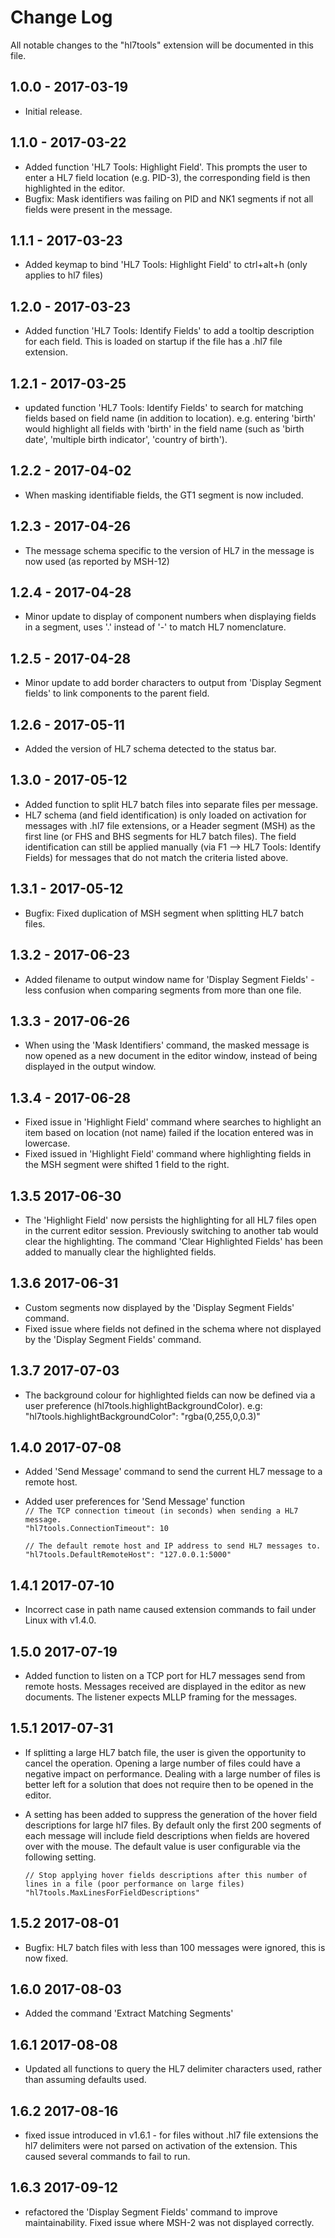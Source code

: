 # Change Log
All notable changes to the "hl7tools" extension will be documented in this file.


## 1.0.0 - 2017-03-19
* Initial release.
## 1.1.0 - 2017-03-22
* Added function 'HL7 Tools: Highlight Field'. This prompts the user to enter a HL7 field location (e.g. PID-3), the corresponding field is then highlighted in the editor.
* Bugfix: Mask identifiers was failing on PID and NK1 segments if not all fields were present in the message.
## 1.1.1 - 2017-03-23
* Added keymap to bind 'HL7 Tools: Highlight Field' to ctrl+alt+h (only applies to hl7 files)
## 1.2.0 - 2017-03-23
* Added function 'HL7 Tools: Identify Fields' to add a tooltip description for each field. This is loaded on startup if the file has a .hl7 file extension.
## 1.2.1 - 2017-03-25
* updated function 'HL7 Tools: Identify Fields' to search for matching fields based on field name (in addition to location). e.g. entering 'birth' would highlight all fields with 'birth' in the field name  (such as 'birth date', 'multiple birth indicator', 'country of birth').
## 1.2.2 - 2017-04-02
* When masking identifiable fields, the GT1 segment is now included.
## 1.2.3 - 2017-04-26
* The message schema specific to the version of HL7 in the message is now used (as reported by MSH-12)
## 1.2.4 - 2017-04-28
* Minor update to display of component numbers when displaying fields in a segment, uses '.' instead of '-' to match HL7 nomenclature.
## 1.2.5 - 2017-04-28
* Minor update to add border characters to output from 'Display Segment fields' to link components to the parent field.
## 1.2.6 - 2017-05-11
* Added the version of HL7 schema detected to the status bar.
## 1.3.0 - 2017-05-12
* Added function to split HL7 batch files into separate files per message.
* HL7 schema (and field identification) is only loaded on activation for messages with .hl7 file extensions, or a Header segment (MSH) as the first line (or FHS and BHS segments for HL7 batch files). The field identification can still be applied manually (via F1 --> HL7 Tools: Identify Fields) for messages that do not match the criteria listed above.
## 1.3.1 - 2017-05-12
* Bugfix: Fixed duplication of MSH segment when splitting HL7 batch files.
## 1.3.2 - 2017-06-23
* Added filename to output window name for 'Display Segment Fields' - less confusion when comparing segments from more than one file. 
## 1.3.3 - 2017-06-26
* When using the 'Mask Identifiers' command, the masked message is now opened as a new document in the editor window, instead of being displayed in the output window.  
## 1.3.4 - 2017-06-28
* Fixed issue in 'Highlight Field' command where searches to highlight an item based on location (not name) failed if the location entered was in lowercase.
* Fixed issued in 'Highlight Field' command where highlighting fields in the MSH segment were shifted 1 field to the right.
## 1.3.5 2017-06-30
* The 'Highlight Field' now persists the highlighting for all HL7 files open in the current editor session. Previously switching to another tab would clear the highlighting. The command 'Clear Highlighted Fields' has been added to manually clear the highlighted fields.
## 1.3.6 2017-06-31
* Custom segments now displayed by the 'Display Segment Fields' command.
* Fixed issue where fields not defined in the schema where not displayed by the 'Display Segment Fields' command.
## 1.3.7 2017-07-03
* The background colour for highlighted fields can now be defined via a user preference (hl7tools.highlightBackgroundColor).  e.g: "hl7tools.highlightBackgroundColor": "rgba(0,255,0,0.3)" 
## 1.4.0 2017-07-08
* Added 'Send Message' command to send the current HL7 message to a remote host.
* Added user preferences for 'Send Message' function  
    `// The TCP connection timeout (in seconds) when sending a HL7 message.`  
    `"hl7tools.ConnectionTimeout": 10`  
      
    `// The default remote host and IP address to send HL7 messages to.`  
    `"hl7tools.DefaultRemoteHost": "127.0.0.1:5000"`  
## 1.4.1 2017-07-10
* Incorrect case in path name caused extension commands to fail under Linux with v1.4.0.
## 1.5.0 2017-07-19
* Added function to listen on a TCP port for HL7 messages send from remote hosts. Messages received are displayed in the editor as new documents. The listener expects MLLP framing for the messages.
## 1.5.1 2017-07-31
* If splitting a large HL7 batch file, the user is given the opportunity to cancel the operation. Opening a large number of files could have a negative impact on performance. Dealing with a large number of files is better left for a solution that does not require then to be opened in the editor.
* A setting has been added to suppress the generation of the hover field descriptions for large hl7 files. By default only the first 200 segments of each message will include field descriptions when fields are hovered over with the mouse. The default value is user configurable via the following setting.

    `// Stop applying hover fields descriptions after this number of lines in a file (poor performance on large files)`
    `"hl7tools.MaxLinesForFieldDescriptions"`
## 1.5.2 2017-08-01
* Bugfix: HL7 batch files with less than 100 messages were ignored, this is now fixed.
## 1.6.0 2017-08-03
* Added the command 'Extract Matching Segments'  
## 1.6.1 2017-08-08
* Updated all functions to query the HL7 delimiter characters used, rather than assuming defaults used.    
## 1.6.2 2017-08-16
* fixed issue introduced in v1.6.1 - for files without .hl7 file extensions the hl7 delimiters were not parsed on activation of the extension. This caused several commands to fail to run.
## 1.6.3 2017-09-12
* refactored the 'Display Segment Fields' command to improve maintainability. Fixed issue where MSH-2 was not displayed correctly.